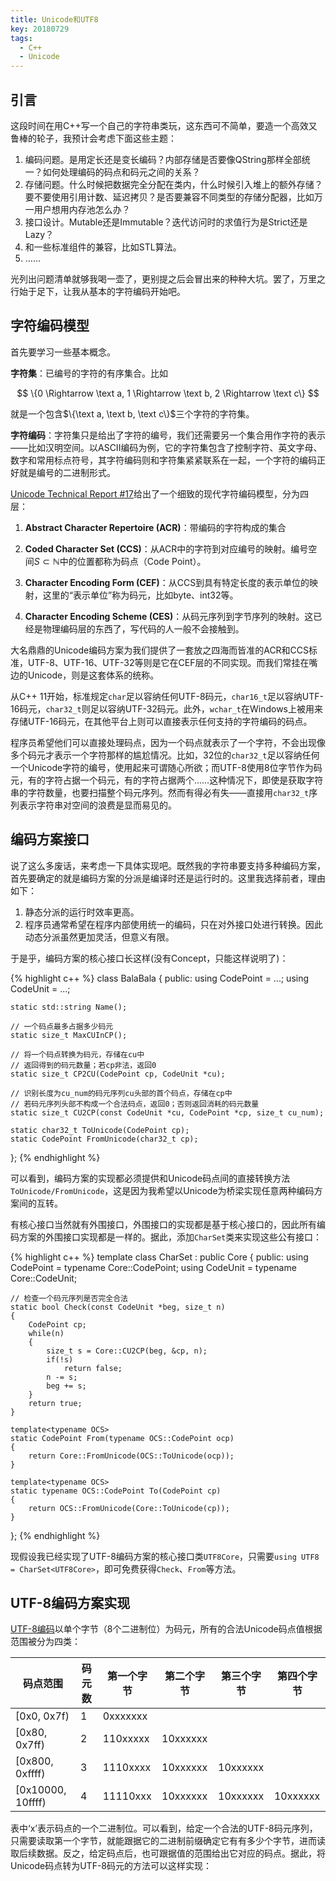 ```yaml
---
title: Unicode和UTF8
key: 20180729
tags:
  - C++
  - Unicode
---
```


<!--more-->

## 引言

这段时间在用C++写一个自己的字符串类玩，这东西可不简单，要造一个高效又鲁棒的轮子，我预计会考虑下面这些主题：

1. 编码问题。是用定长还是变长编码？内部存储是否要像QString那样全部统一？如何处理编码的码点和码元之间的关系？
2. 存储问题。什么时候把数据完全分配在类内，什么时候引入堆上的额外存储？要不要使用引用计数、延迟拷贝？是否要兼容不同类型的存储分配器，比如万一用户想用内存池怎么办？
3. 接口设计。Mutable还是Immutable？迭代访问时的求值行为是Strict还是Lazy？
4. 和一些标准组件的兼容，比如STL算法。
5. ……

光列出问题清单就够我喝一壶了，更别提之后会冒出来的种种大坑。罢了，万里之行始于足下，让我从基本的字符编码开始吧。

## 字符编码模型

首先要学习一些基本概念。

**字符集**：已编号的字符的有序集合。比如

$$
\{0 \Rightarrow \text a, 1 \Rightarrow \text b, 2 \Rightarrow \text c\}
$$

就是一个包含$\{\text a, \text b, \text c\}$三个字符的字符集。

**字符编码**：字符集只是给出了字符的编号，我们还需要另一个集合用作字符的表示——比如汉明空间。以ASCII编码为例，它的字符集包含了控制字符、英文字母、数字和常用标点符号，其字符编码则和字符集紧紧联系在一起，一个字符的编码正好就是编号的二进制形式。

[Unicode Technical Report #17](http://www.unicode.org/reports/tr17/)给出了一个细致的现代字符编码模型，分为四层：

1. **Abstract Character Repertoire (ACR)**：带编码的字符构成的集合

2. **Coded Character Set (CCS)**：从ACR中的字符到对应编号的映射。编号空间$S \subset \mathbb N$中的位置都称为码点（Code Point）。

3. **Character Encoding Form (CEF)**：从CCS到具有特定长度的表示单位的映射，这里的“表示单位”称为码元，比如byte、int32等。

4. **Character Encoding Scheme (CES)**：从码元序列到字节序列的映射。这已经是物理编码层的东西了，写代码的人一般不会接触到。

大名鼎鼎的Unicode编码方案为我们提供了一套放之四海而皆准的ACR和CCS标准，UTF-8、UTF-16、UTF-32等则是它在CEF层的不同实现。而我们常挂在嘴边的Unicode，则是这套体系的统称。

从C++ 11开始，标准规定`char`足以容纳任何UTF-8码元，`char16_t`足以容纳UTF-16码元，`char32_t`则足以容纳UTF-32码元。此外，`wchar_t`在Windows上被用来存储UTF-16码元，在其他平台上则可以直接表示任何支持的字符编码的码点。

程序员希望他们可以直接处理码点，因为一个码点就表示了一个字符，不会出现像多个码元才表示一个字符那样的尴尬情况。比如，32位的`char32_t`足以容纳任何一个Unicode字符的编号，使用起来可谓随心所欲；而UTF-8使用8位字节作为码元，有的字符占据一个码元，有的字符占据两个……这种情况下，即使是获取字符串的字符数量，也要扫描整个码元序列。然而有得必有失——直接用`char32_t`序列表示字符串对空间的浪费是显而易见的。

## 编码方案接口

说了这么多废话，来考虑一下具体实现吧。既然我的字符串要支持多种编码方案，首先要确定的就是编码方案的分派是编译时还是运行时的。这里我选择前者，理由如下：

1. 静态分派的运行时效率更高。
2. 程序员通常希望在程序内部使用统一的编码，只在对外接口处进行转换。因此动态分派虽然更加灵活，但意义有限。

于是乎，编码方案的核心接口长这样(没有Concept，只能这样说明了)：

{% highlight c++ %}
class BalaBala
{
public:
    using CodePoint = ...;
    using CodeUnit  = ...;

    static std::string Name();

    // 一个码点最多占据多少码元
    static size_t MaxCUInCP();

    // 将一个码点转换为码元，存储在cu中
    // 返回得到的码元数量；若cp非法，返回0
    static size_t CP2CU(CodePoint cp, CodeUnit *cu);

    // 识别长度为cu_num的码元序列cu头部的首个码点，存储在cp中
    // 若码元序列头部不构成一个合法码点，返回0；否则返回消耗的码元数量
    static size_t CU2CP(const CodeUnit *cu, CodePoint *cp, size_t cu_num);

    static char32_t ToUnicode(CodePoint cp);
    static CodePoint FromUnicode(char32_t cp);
};
{% endhighlight %}

可以看到，编码方案的实现都必须提供和Unicode码点间的直接转换方法`ToUnicode/FromUnicode`，这是因为我希望以Unicode为桥梁实现任意两种编码方案间的互转。

有核心接口当然就有外围接口，外围接口的实现都是基于核心接口的，因此所有编码方案的外围接口实现都是一样的。据此，添加`CharSet`类来实现这些公有接口：

{% highlight c++ %}
template<typename Core>
class CharSet : public Core
{
public:
    using CodePoint = typename Core::CodePoint;
    using CodeUnit  = typename Core::CodeUnit;

    // 检查一个码元序列是否完全合法
    static bool Check(const CodeUnit *beg, size_t n)
    {
        CodePoint cp;
        while(n)
        {
            size_t s = Core::CU2CP(beg, &cp, n);
            if(!s)
                return false;
            n -= s;
            beg += s;
        }
        return true;
    }

    template<typename OCS>
    static CodePoint From(typename OCS::CodePoint ocp)
    {
        return Core::FromUnicode(OCS::ToUnicode(ocp));
    }

    template<typename OCS>
    static typename OCS::CodePoint To(CodePoint cp)
    {
        return OCS::FromUnicode(Core::ToUnicode(cp));
    }
};
{% endhighlight %}

现假设我已经实现了UTF-8编码方案的核心接口类`UTF8Core`，只需要`using UTF8 = CharSet<UTF8Core>`，即可免费获得`Check`、`From`等方法。

## UTF-8编码方案实现

[UTF-8编码](https://en.wikipedia.org/wiki/UTF-8)以单个字节（8个二进制位）为码元，所有的合法Unicode码点值根据范围被分为四类：

| 码点范围 | 码元数 | 第一个字节 | 第二个字节 | 第三个字节 | 第四个字节 |
| ---- | ---- | ---- | ---- | ---- | ---- |
|    [0x0, 0x7f)    | 1 | 0xxxxxxx | | | |
|   [0x80, 0x7ff)   | 2 | 110xxxxx | 10xxxxxx | | |
|  [0x800, 0xffff)  | 3 | 1110xxxx | 10xxxxxx | 10xxxxxx | |
| [0x10000, 10ffff) | 4 | 11110xxx | 10xxxxxx | 10xxxxxx | 10xxxxxx |

表中‘x’表示码点的一个二进制位。可以看到，给定一个合法的UTF-8码元序列，只需要读取第一个字节，就能跟据它的二进制前缀确定它有有多少个字节，进而读取后续数据。反之，给定码点后，也可跟据值的范围给出它对应的码点。据此，将Unicode码点转为UTF-8码元的方法可以这样实现：
